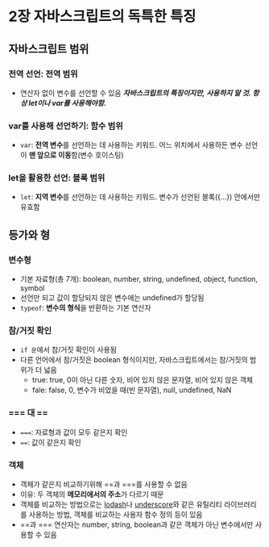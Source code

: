 # 2장 자바스크립트의 독특한 특징
## 자바스크립트 범위
### 전역 선언: 전역 범위
* 연산자 없이 변수를 선언할 수 있음
***자바스크립트의 특징이지만, 사용하지 말 것. 항상 let이나 var를 사용해야함.***

### var를 사용해 선언하기: 함수 범위
* `var`: **전역 변수**를 선언하는 데 사용하는 키워드. 어느 위치에서 사용하든 변수 선언이 **맨 앞으로 이동**함(변수 호이스팅)

### let을 활용한 선언: 블록 범위
* `let`: **지역 변수**를 선언하는 데 사용하는 키워드. 변수가 선언된 블록({...}) 안에서만 유효함

## 등가와 형
### 변수형
* 기본 자료형(총 7개): boolean, number, string, undefined, object, function, symbol
* 선언만 되고 값이 할당되지 않은 변수에는 undefined가 할당됨
* `typeof`: **변수의 형식**을 반환하는 기본 연산자

### 참/거짓 확인
* `if 문`에서 참/거짓 확인이 사용됨
* 다른 언어에서 참/거짓은 boolean 형식이지만, 자바스크립트에서는 참/거짓의 범위가 더 넓음
  * true: true, 0이 아닌 다른 숫자, 비어 있지 않은 문자열, 비어 있지 않은 객체
  * fale: false, 0, 변수가 비었을 때(빈 문자열), null, undefined, NaN

### === 대 ==
* `===`: 자료형과 값이 모두 같은지 확인
* `==`: 값이 같은지 확인

### 객체
* 객체가 같은지 비교하기위해 ==과 ===를 사용할 수 없음
* 이유: 두 객체의 **메모리에서의 주소**가 다르기 때문
* 객체를 비교하는 방법으로는 [lodash](https://lodash.com/)나 [underscore](https://underscorejs.org/)와 같은 유틸리티 라이브러리를 사용하는 방법, 객체를 비교하는 사용자 함수 정의 등이 있음
* ==과 === 연산자는 number, string, boolean과 같은 객체가 아닌 변수에서만 사용할 수 있음